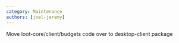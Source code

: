 ```yaml
---
category: Maintenance
authors: [joel-jeremy]
---
```


Move loot-core/client/budgets code over to desktop-client package
